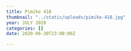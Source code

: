 ```yaml
---
title: Pimiko 418
thumbnail: "../static/uploads/pimiko-418.jpg"
year: JULY 2020
categories: []
date: 2020-06-30T23:00:00Z

---
```

